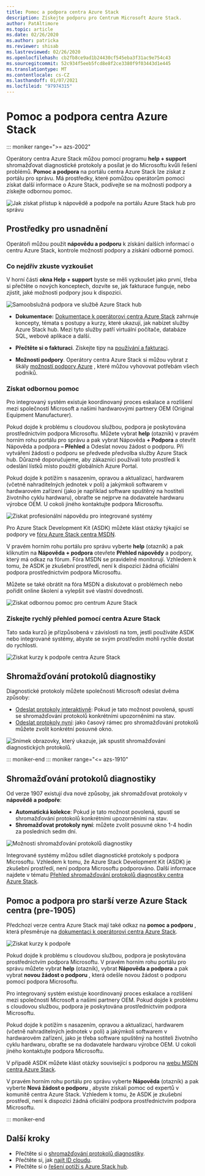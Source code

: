 ```yaml
---
title: Pomoc a podpora centra Azure Stack
description: Získejte podporu pro Centrum Microsoft Azure Stack.
author: PatAltimore
ms.topic: article
ms.date: 02/26/2020
ms.author: patricka
ms.reviewer: shisab
ms.lastreviewed: 02/26/2020
ms.openlocfilehash: cb2fb8ce9ad1b24430cf545eba3f31ac9e754c43
ms.sourcegitcommit: 52c934f5eeb5fcd8e8f2ce3380f9f03443d1e445
ms.translationtype: MT
ms.contentlocale: cs-CZ
ms.lasthandoff: 01/07/2021
ms.locfileid: "97974315"
---
```

# <a name="azure-stack-hub-help-and-support"></a>Pomoc a podpora centra Azure Stack

::: moniker range=">= azs-2002"

Operátory centra Azure Stack můžou pomocí programu **help + support** shromažďovat diagnostické protokoly a posílat je do Microsoftu kvůli řešení problémů. **Pomoc a podpora** na portálu centra Azure Stack lze získat z portálu pro správu. Má prostředky, které pomůžou operátorům pomoci získat další informace o Azure Stack, podívejte se na možnosti podpory a získejte odbornou pomoc.  

![Jak získat přístup k nápovědě a podpoře na portálu Azure Stack hub pro správu](media/azure-stack-help-and-support/help-and-support.png)

## <a name="help-resources"></a>Prostředky pro usnadnění

Operátoři můžou použít **nápovědu a podporu** k získání dalších informací o centru Azure Stack, kontrole možností podpory a získání odborné pomoci.

### <a name="things-to-try-first"></a>Co nejdřív zkuste vyzkoušet

V horní části **okna Help + support** byste se měli vyzkoušet jako první, třeba si přečtěte o nových konceptech, dozvíte se, jak fakturace funguje, nebo zjistit, jaké možnosti podpory jsou k dispozici.

![Samoobslužná podpora ve službě Azure Stack hub](media/azure-stack-help-and-support/get-support-tiles.png)

- **Dokumentace:** [Dokumentace k operátorovi centra Azure Stack](index.yml) zahrnuje koncepty, témata s postupy a kurzy, které ukazují, jak nabízet služby Azure Stack hub. Mezi tyto služby patří virtuální počítače, databáze SQL, webové aplikace a další.

- **Přečtěte si o fakturaci**. Získejte tipy na [používání a fakturaci](azure-stack-billing-and-chargeback.md).

- **Možnosti podpory**. Operátory centra Azure Stack si můžou vybrat z škály [možností podpory Azure](./azure-stack-manage-basics.md) , které můžou vyhovovat potřebám všech podniků.

### <a name="get-expert-help"></a>Získat odbornou pomoc

Pro integrovaný systém existuje koordinovaný proces eskalace a rozlišení mezi společností Microsoft a našimi hardwarovými partnery OEM (Original Equipment Manufacturer).

Pokud dojde k problému s cloudovou službou, podpora je poskytována prostřednictvím podpora Microsoftu. Můžete vybrat **help** (otazník) v pravém horním rohu portálu pro správu a pak vybrat Nápověda **+ Podpora** a otevřít Nápověda a podpora **– Přehled** a Odeslat novou žádost o podporu. Při vytváření žádosti o podporu se předvede předvolba služby Azure Stack hub. Důrazně doporučujeme, aby zákazníci používali toto prostředí k odeslání lístků místo použití globálních Azure Portal.

Pokud dojde k potížím s nasazením, opravou a aktualizací, hardwarem (včetně nahraditelných jednotek v poli) a jakýmkoli softwarem v hardwarovém zařízení (jako je například software spuštěný na hostiteli životního cyklu hardwaru), obraťte se nejprve na dodavatele hardwaru výrobce OEM. U cokoli jiného kontaktujte podpora Microsoftu.

![Získat profesionální nápovědu pro integrované systémy](media/azure-stack-help-and-support/get-support-integrated.png)

Pro Azure Stack Development Kit (ASDK) můžete klást otázky týkající se podpory ve [fóru Azure Stack centra MSDN](https://social.msdn.microsoft.com/Forums/azure/home?forum=azurestack).

V pravém horním rohu portálu pro správu vyberte **help** (otazník) a pak kliknutím na **Nápověda + podpora** otevřete **Přehled nápovědy** a podpory, který má odkaz na fórum. Fóra MSDN se pravidelně monitorují. Vzhledem k tomu, že ASDK je zkušební prostředí, není k dispozici žádná oficiální podpora prostřednictvím podpora Microsoftu.

Můžete se také obrátit na fóra MSDN a diskutovat o problémech nebo pořídit online školení a vylepšit své vlastní dovednosti.

![Získat odbornou pomoc pro centrum Azure Stack](media/azure-stack-help-and-support/get-support-cards.png)

### <a name="get-up-to-speed-with-azure-stack-hub"></a>Získejte rychlý přehled pomocí centra Azure Stack

Tato sada kurzů je přizpůsobená v závislosti na tom, jestli používáte ASDK nebo integrované systémy, abyste se svým prostředím mohli rychle dostat do rychlosti.

![Získat kurzy k podpoře centra Azure Stack](media/azure-stack-help-and-support/get-support-tutorials.png)

## <a name="diagnostic-log-collection"></a>Shromažďování protokolů diagnostiky

Diagnostické protokoly můžete společnosti Microsoft odeslat dvěma způsoby:

- [Odeslat protokoly interaktivně](./azure-stack-diagnostic-log-collection-overview.md#send-logs-proactively): Pokud je tato možnost povolená, spustí se shromažďování protokolů konkrétními upozorněními na stav.
- [Odeslat protokoly nyní](./azure-stack-diagnostic-log-collection-overview.md#send-logs-now): jako časový rámec pro shromažďování protokolů můžete zvolit konkrétní posuvné okno.

![Snímek obrazovky, který ukazuje, jak spustit shromažďování diagnostických protokolů.](media/azure-stack-help-and-support/banner-enable-automatic-log-collection.png)

::: moniker-end
::: moniker range="<= azs-1910"

## <a name="diagnostic-log-collection"></a>Shromažďování protokolů diagnostiky

Od verze 1907 existují dva nové způsoby, jak shromažďovat protokoly v **nápovědě a podpoře**:

- **Automatická kolekce**: Pokud je tato možnost povolená, spustí se shromažďování protokolů konkrétními upozorněními na stav.
- **Shromažďovat protokoly nyní**: můžete zvolit posuvné okno 1-4 hodin za posledních sedm dní.

![Možnosti shromažďování protokolů diagnostiky](media/azure-stack-automatic-log-collection/azure-stack-log-collection-overview.png)

Integrované systémy můžou sdílet diagnostické protokoly s podpora Microsoftu. Vzhledem k tomu, že Azure Stack Development Kit (ASDK) je zkušební prostředí, není podpora Microsoftu podporováno. Další informace najdete v tématu [Přehled shromažďování protokolů diagnostiky centra Azure Stack](azure-stack-diagnostic-log-collection-overview.md).

## <a name="help-and-support-for-earlier-releases-azure-stack-hub-pre-1905"></a>Pomoc a podpora pro starší verze Azure Stack centra (pre-1905)

Předchozí verze centra Azure Stack mají také odkaz na **pomoc a podporu** , která přesměruje na [dokumentaci k operátorovi centra Azure Stack](./index.yml).

![Získat kurzy k podpoře](media/azure-stack-help-and-support/get-support-previous.png)

Pokud dojde k problému s cloudovou službou, podpora je poskytována prostřednictvím podpora Microsoftu. V pravém horním rohu portálu pro správu můžete vybrat **help** (otazník), vybrat **Nápověda a podpora** a pak vybrat **novou žádost o podporu** , která odešle novou žádost o podporu pomocí podpora Microsoftu.

Pro integrovaný systém existuje koordinovaný proces eskalace a rozlišení mezi společností Microsoft a našimi partnery OEM. Pokud dojde k problému s cloudovou službou, podpora je poskytována prostřednictvím podpora Microsoftu.

Pokud dojde k potížím s nasazením, opravou a aktualizací, hardwarem (včetně nahraditelných jednotek v poli) a jakýmkoli softwarem v hardwarovém zařízení, jako je třeba software spuštěný na hostiteli životního cyklu hardwaru, obraťte se na dodavatele hardwaru výrobce OEM. U cokoli jiného kontaktujte podpora Microsoftu.

V případě ASDK můžete klást otázky související s podporou na [webu MSDN centra Azure Stack](https://social.msdn.microsoft.com/Forums/azure/home?forum=azurestack).

V pravém horním rohu portálu pro správu vyberte **Nápověda** (otazník) a pak vyberte **Nová žádost o podporu** , abyste získali pomoc od expertů v komunitě centra Azure Stack. Vzhledem k tomu, že ASDK je zkušební prostředí, není k dispozici žádná oficiální podpora prostřednictvím podpora Microsoftu.

::: moniker-end

## <a name="next-steps"></a>Další kroky

- Přečtěte si o [shromažďování protokolů diagnostiky](./azure-stack-diagnostic-log-collection-overview.md).
- Přečtěte si, jak [najít ID cloudu](azure-stack-find-cloud-id.md).
- Přečtěte si o [řešení potíží s Azure Stack hub](azure-stack-troubleshooting.md).